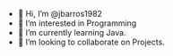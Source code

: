 - 👋 Hi, I’m @jbarros1982
- 👀 I’m interested in Programming
- 🌱 I’m currently learning Java.
- 💞️ I’m looking to collaborate on Projects.

<!---
jbarros1982/jbarros1982 is a ✨ special ✨ repository because its `README.md` (this file) appears on your GitHub profile.
You can click the Preview link to take a look at your changes.
--->
